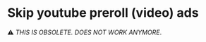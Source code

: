 Skip youtube preroll (video) ads
=============================

:warning: *THIS IS OBSOLETE. DOES NOT WORK ANYMORE*.
